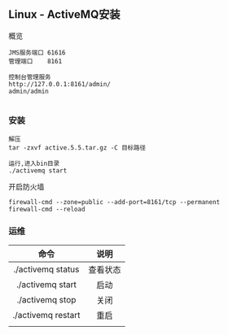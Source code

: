 ## Linux - ActiveMQ安装

概览

```
JMS服务端口	61616
管理端口	8161

控制台管理服务
http://127.0.0.1:8161/admin/
admin/admin


```



### 安装

```mysql
解压
tar -zxvf active.5.5.tar.gz -C 目标路径

运行,进入bin目录
./activemq start

```

开启防火墙

```
firewall-cmd --zone=public --add-port=8161/tcp --permanent
firewall-cmd --reload   
```



### 运维



|        命令         |   说明   |
| :-----------------: | :------: |
| ./activemq   status | 查看状态 |
|  ./activemq start   |   启动   |
|   ./activemq stop   |   关闭   |
| ./activemq restart  |   重启   |
|                     |          |

